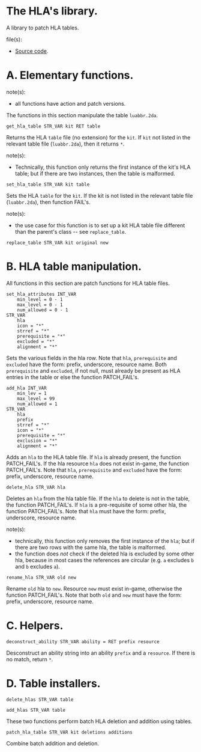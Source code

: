 # The HLA's library.

A library to patch HLA tables.

file(s):

* [Source code](../../hlas.tpa).

# A. Elementary functions.

note(s):
* all functions have action and patch versions.

The functions in this section manipulate the table `luabbr.2da`.

`get_hla_table STR_VAR kit RET table`

Returns the HLA `table` file (no extension) for the `kit`. If `kit` not listed in the relevant table file (`luabbr.2da`), then it returns `*`.

note(s):
* Technically, this function only returns the first instance of the kit's HLA table; but if there are two instances, then the table is malformed.

`set_hla_table STR_VAR kit table`

Sets the HLA `table` for the `kit`. If the kit is not listed in the relevant table file (`luabbr.2da`), then function FAIL's.

note(s):
* the use case for this function is to set up a kit HLA table file different than the parent's class -- see `replace_table`.

`replace_table STR_VAR kit original new`

# B. HLA table manipulation.

All functions in this section are patch functions for HLA table files.

```weidu
set_hla_attributes INT_VAR
    min_level = 0 - 1
    max_level = 0 - 1
    num_allowed = 0 - 1
STR_VAR
    hla
    icon = "*"
    strref = "*"
    prerequisite = "*"
    excluded = "*"
    alignment = "*"
```

Sets the various fields in the hla row. Note that `hla`, `prerequisite` and `excluded` have the form: prefix, underscore, resource name. Both `prerequisite` and `excluded`, if not null, must already be present as HLA entries in the table or else the function PATCH_FAIL's.

```weidu
add_hla INT_VAR
    min_lev = 1
    max_level = 99
    num_allowed = 1
STR_VAR
    hla
    prefix
    strref = "*"
    icon = "*"
    prerequisite = "*"
    exclusion = "*"
    alignment = "*"
```

Adds an `hla` to the HLA table file. If `hla` is already present, the function PATCH_FAIL's. If the hla resource `hla` does not exist in-game, the function PATCH_FAIL's. Note that `hla`, `prerequisite` and `excluded` have the form: prefix, underscore, resource name.

`delete_hla STR_VAR hla`

Deletes an `hla` from the hla table file. If the `hla` to delete is not in the table, the function PATCH_FAIL's. If `hla` is a pre-requisite of some other hla, the function PATCH_FAIL's. Note that `hla` must have the form: prefix, underscore, resource name.

note(s):
* technically, this function only removes the first instance of the `hla`; but if there are two rows with the same hla, the table is malformed.
* the function does *not* check if the deleted hla is excluded by some other hla, because in most cases the references are circular (e.g. `a` excludes `b` and `b` excludes `a`).

`rename_hla STR_VAR old new`

Rename `old` hla to `new`. Resource `new` must exist in-game, otherwise the function PATCH_FAIL's. Note that both `old` and `new` must have the form: prefix, underscore, resource name.

# C. Helpers.

`deconstruct_ability STR_VAR ability = RET prefix resource`

Desconstruct an ability string into an ability `prefix` and a `resource`. If there is no match, return `*`.

# D. Table installers.

`delete_hlas STR_VAR table`

`add_hlas STR_VAR table`

These two functions perform batch HLA deletion and addition using tables.

`patch_hla_table STR_VAR kit deletions additions`

Combine batch addition and deletion.
